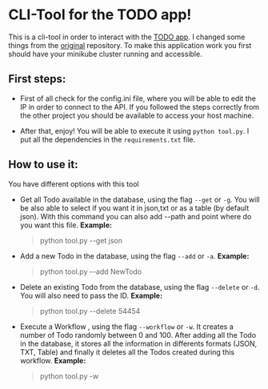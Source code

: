 
# CLI-Tool for the TODO app!

This is a cli-tool in order to interact with the [TODO app](https://github.com/Arcadidc/minikube-node-todo). I changed some things from the [original](https://github.com/scotch-io/node-todo) repository. To make this application work you first should have your minikube cluster running and accessible.

## First steps:
 - First of all check for the config.ini file, where you will be able to edit the IP in order to connect to the API. If you followed the steps correctly from the other project you should be available to access your host machine. 

 - After that, enjoy! You will be able to execute it using `python tool.py`. I put all the dependencies in the `requirements.txt` file. 
 
 ## How to use it:
 
 You have different options with this tool
    
- Get all Todo available in the database, using the flag `--get` or `-g`. You will be also able to select if you want it in json,txt or as a table (by default json). With this command you can also add --path and point where do you want this file. **Example:**

    >  python tool.py --get json 

- Add a new Todo in the database, using the flag `--add` or `-a`. **Example:**

     > python tool.py --add NewTodo

- Delete an existing Todo from the database, using the flag `--delete` or `-d`. You will also need to pass the ID.  **Example:**

     > python tool.py --delete 54454
    
- Execute a Workflow , using the flag  `--workflow` or `-w`. It creates a number of Todo randomly between 0 and 100. After adding all the Todo in the database, it  stores all the information  in differents formats (JSON, TXT, Table) and finally it deletes all the Todos created during this workflow.  **Example:**

     > python tool.py -w

